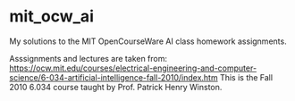 # mit_ocw_ai
My solutions to the MIT OpenCourseWare AI class homework assignments.

Asssignments and lectures are taken from: https://ocw.mit.edu/courses/electrical-engineering-and-computer-science/6-034-artificial-intelligence-fall-2010/index.htm
This is the Fall 2010 6.034 course taught by Prof. Patrick Henry Winston. 
